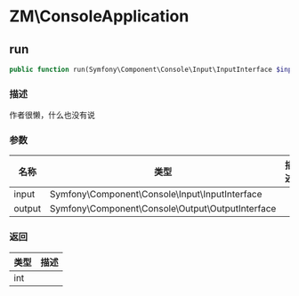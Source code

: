 # ZM\ConsoleApplication

## run

```php
public function run(Symfony\Component\Console\Input\InputInterface $input, Symfony\Component\Console\Output\OutputInterface $output): int
```

### 描述

作者很懒，什么也没有说

### 参数

| 名称 | 类型 | 描述 |
| -------- | ---- | ----------- |
| input | Symfony\Component\Console\Input\InputInterface |  |
| output | Symfony\Component\Console\Output\OutputInterface |  |

### 返回

| 类型 | 描述 |
| ---- | ----------- |
| int |  |
